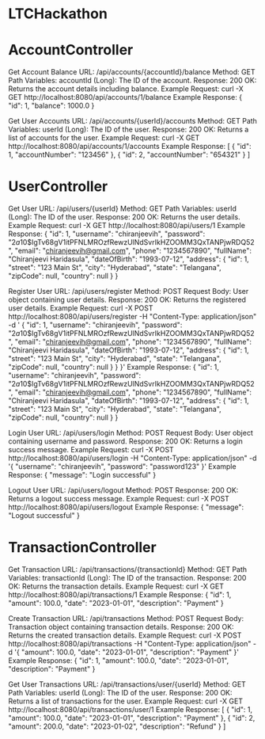 # LTCHackathon
# AccountController
Get Account Balance
URL: /api/accounts/{accountId}/balance Method: GET Path Variables: accountId (Long): The ID of the account. Response: 200 OK: Returns the account details including balance. Example Request: curl -X GET http://localhost:8080/api/accounts/1/balance Example Response: { "id": 1, "balance": 1000.0 }

Get User Accounts
URL: /api/accounts/{userId}/accounts Method: GET Path Variables: userId (Long): The ID of the user. Response: 200 OK: Returns a list of accounts for the user. Example Request: curl -X GET http://localhost:8080/api/accounts/1/accounts Example Response: [ { "id": 1, "accountNumber": "123456" }, { "id": 2, "accountNumber": "654321" } ]

# UserController
Get User
URL: /api/users/{userId} Method: GET Path Variables: userId (Long): The ID of the user. Response: 200 OK: Returns the user details. Example Request: curl -X GET http://localhost:8080/api/users/1 Example Response: { "id": 1, "username": "chiranjeevih", "password": "$2a$10$IgTv68gV1itPFNLMROzfRewzUlNdSvrIkHZOOMM3QxTANPjwRDQ52", "email": "chiranjeevih@gmail.com", "phone": "1234567890", "fullName": "Chiranjeevi Haridasula", "dateOfBirth": "1993-07-12", "address": { "id": 1, "street": "123 Main St", "city": "Hyderabad", "state": "Telangana", "zipCode": null, "country": null } }

Register User
URL: /api/users/register Method: POST Request Body: User object containing user details. Response: 200 OK: Returns the registered user details. Example Request: curl -X POST http://localhost:8080/api/users/register -H "Content-Type: application/json" -d ' { "id": 1, "username": "chiranjeevih", "password": "$2a$10$IgTv68gV1itPFNLMROzfRewzUlNdSvrIkHZOOMM3QxTANPjwRDQ52", "email": "chiranjeevih@gmail.com", "phone": "1234567890", "fullName": "Chiranjeevi Haridasula", "dateOfBirth": "1993-07-12", "address": { "id": 1, "street": "123 Main St", "city": "Hyderabad", "state": "Telangana", "zipCode": null, "country": null } } }' Example Response: { "id": 1, "username": "chiranjeevih", "password": "$2a$10$IgTv68gV1itPFNLMROzfRewzUlNdSvrIkHZOOMM3QxTANPjwRDQ52", "email": "chiranjeevih@gmail.com", "phone": "1234567890", "fullName": "Chiranjeevi Haridasula", "dateOfBirth": "1993-07-12", "address": { "id": 1, "street": "123 Main St", "city": "Hyderabad", "state": "Telangana", "zipCode": null, "country": null } }

Login User
URL: /api/users/login Method: POST Request Body: User object containing username and password. Response: 200 OK: Returns a login success message. Example Request: curl -X POST http://localhost:8080/api/users/login -H "Content-Type: application/json" -d '{ "username": "chiranjeevih", "password": "password123" }' Example Response: { "message": "Login successful" }

Logout User
URL: /api/users/logout Method: POST Response: 200 OK: Returns a logout success message. Example Request: curl -X POST http://localhost:8080/api/users/logout Example Response: { "message": "Logout successful" }

# TransactionController
Get Transaction URL: /api/transactions/{transactionId} Method: GET Path Variables: transactionId (Long): The ID of the transaction. Response: 200 OK: Returns the transaction details. Example Request: curl -X GET http://localhost:8080/api/transactions/1 Example Response: { "id": 1, "amount": 100.0, "date": "2023-01-01", "description": "Payment" }

Create Transaction
URL: /api/transactions Method: POST Request Body: Transaction object containing transaction details. Response: 200 OK: Returns the created transaction details. Example Request: curl -X POST http://localhost:8080/api/transactions -H "Content-Type: application/json" -d '{ "amount": 100.0, "date": "2023-01-01", "description": "Payment" }' Example Response: { "id": 1, "amount": 100.0, "date": "2023-01-01", "description": "Payment" }

Get User Transactions
URL: /api/transactions/user/{userId} Method: GET Path Variables: userId (Long): The ID of the user. Response: 200 OK: Returns a list of transactions for the user. Example Request: curl -X GET http://localhost:8080/api/transactions/user/1 Example Response: [ { "id": 1, "amount": 100.0, "date": "2023-01-01", "description": "Payment" }, { "id": 2, "amount": 200.0, "date": "2023-01-02", "description": "Refund" } ]

